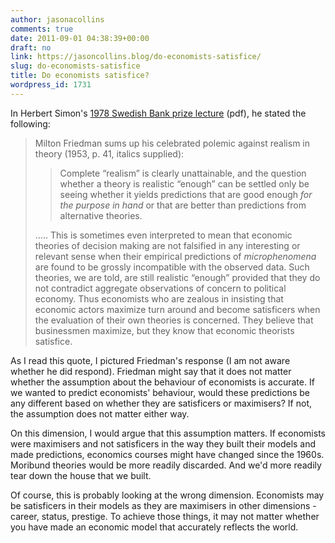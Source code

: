 ```yaml
---
author: jasonacollins
comments: true
date: 2011-09-01 04:38:39+00:00
draft: no
link: https://jasoncollins.blog/do-economists-satisfice/
slug: do-economists-satisfice
title: Do economists satisfice?
wordpress_id: 1731
---
```


In Herbert Simon's [1978 Swedish Bank prize lecture](http://www.nobelprize.org/nobel_prizes/economics/laureates/1978/simon-lecture.pdf) (pdf), he stated the following:





<blockquote>Milton Friedman sums up his celebrated polemic against realism in theory (1953, p. 41, italics supplied):

> 
> Complete “realism” is clearly unattainable, and the question whether a theory is realistic “enough” can be settled only be seeing whether it yields predictions that are good enough _for the purpose in hand_ or that are better than predictions from alternative theories.
> 
> 
..... This is sometimes even interpreted to mean that economic theories of decision making are not falsified in any interesting or relevant sense when their empirical predictions of _microphenomena_ are found to be grossly incompatible with the observed data. Such theories, we are told, are still realistic “enough” provided that they do not contradict aggregate observations of concern to political economy. Thus economists who are zealous in insisting that economic actors maximize turn around and become satisficers when the evaluation of their own theories is concerned. They believe that businessmen maximize, but they know that economic theorists satisfice.</blockquote>


As I read this quote, I pictured Friedman's response (I am not aware whether he did respond). Friedman might say that it does not matter whether the assumption about the behaviour of economists is accurate. If we wanted to predict economists' behaviour, would these predictions be any different based on whether they are satisficers or maximisers? If not, the assumption does not matter either way.

On this dimension, I would argue that this assumption matters. If economists were maximisers and not satisficers in the way they built their models and made predictions, economics courses might have changed since the 1960s. Moribund theories would be more readily discarded. And we'd more readily tear down the house that we built.

Of course, this is probably looking at the wrong dimension. Economists may be satisficers in their models as they are maximisers in other dimensions - career, status, prestige. To achieve those things, it may not matter whether you have made an economic model that accurately reflects the world.


